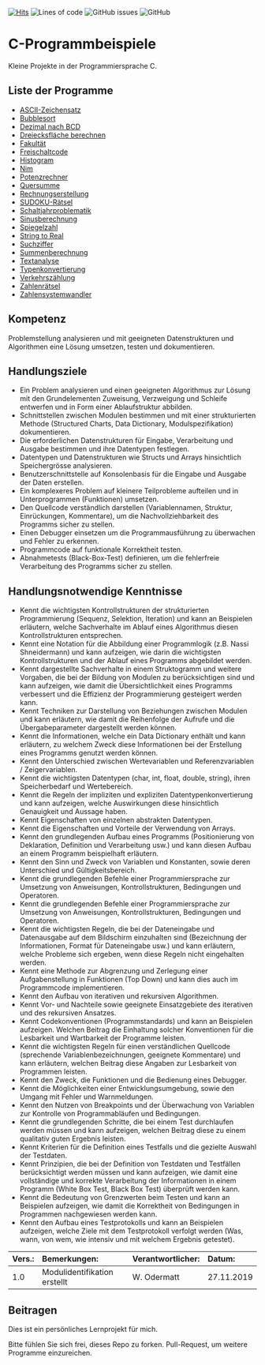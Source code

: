 [![Hits](https://hits.seeyoufarm.com/api/count/incr/badge.svg?url=https%3A%2F%2Fgithub.com%2FYodaCh96%2FC-Programmierung&count_bg=%2339B230&title_bg=%23055C60&icon=&icon_color=%23DF2323&title=hits&edge_flat=false)](https://hits.seeyoufarm.com)
![Lines of code](https://img.shields.io/tokei/lines/github/YodaCh96/C-Programmierung)
![GitHub issues](https://img.shields.io/github/issues-raw/YodaCh96/C-Programmierung)
![GitHub](https://img.shields.io/github/license/YodaCh96/C-Programmierung)

# C-Programmbeispiele

Kleine Projekte in der Programmiersprache C.

## Liste der Programme

* [ASCII-Zeichensatz](https://github.com/YodaCh96/C-Programmierung/tree/master/ASCII-Zeichensatz)
* [Bubblesort](https://github.com/YodaCh96/C-Programmierung/tree/master/Bubblesort)
* [Dezimal nach BCD](https://github.com/YodaCh96/C-Programmierung/tree/master/Dezimal_nach_BCD)
* [Dreiecksfläche berechnen](https://github.com/YodaCh96/C-Programmierung/tree/master/Dreiecksflaeche_berechnen)
* [Fakultät](https://github.com/YodaCh96/C-Programmierung/tree/master/Fakult%C3%A4t)
* [Freischaltcode](https://github.com/YodaCh96/C-Programmierung/tree/master/Freischaltcode)
* [Histogram](https://github.com/YodaCh96/C-Programmierung/tree/master/Histogram)
* [Nim](https://github.com/YodaCh96/C-Programmierung/tree/master/Nim)
* [Potenzrechner](https://github.com/YodaCh96/C-Programmierung/tree/master/Potenzrechner)
* [Quersumme](https://github.com/YodaCh96/C-Programmierung/tree/master/Quersumme)
* [Rechnungserstellung](https://github.com/YodaCh96/C-Programmierung/tree/master/Rechnungserstellung)
* [SUDOKU-Rätsel](https://github.com/YodaCh96/C-Programmierung/tree/master/SUDOKU-R%C3%A4tsel)
* [Schaltjahrproblematik](https://github.com/YodaCh96/C-Programmierung/tree/master/Schaltjahrproblematik)
* [Sinusberechnung](https://github.com/YodaCh96/C-Programmierung/tree/master/Sinusberechnung)
* [Spiegelzahl](https://github.com/YodaCh96/C-Programmierung/tree/master/Spiegelzahl)
* [String to Real](https://github.com/YodaCh96/C-Programmierung/tree/master/String_to_Real)
* [Suchziffer](https://github.com/YodaCh96/C-Programmierung/tree/master/Suchziffer)
* [Summenberechnung](https://github.com/YodaCh96/C-Programmierung/tree/master/Summenberechnung)
* [Textanalyse](https://github.com/YodaCh96/C-Programmierung/tree/master/Textanalyse)
* [Typenkonvertierung](https://github.com/YodaCh96/C-Programmierung/tree/master/Typenkonvertierung)
* [Verkehrszählung](https://github.com/YodaCh96/C-Programmierung/tree/master/Verkehrsz%C3%A4hlung)
* [Zahlenrätsel](https://github.com/YodaCh96/C-Programmierung/tree/master/Zahlenraetsel)
* [Zahlensystemwandler](https://github.com/YodaCh96/C-Programmierung/tree/master/Zahlensystemwandler)

## Kompetenz

Problemstellung analysieren und mit geeigneten Datenstrukturen und Algorithmen eine Lösung umsetzen, testen und dokumentieren.

## Handlungsziele

* Ein Problem analysieren und einen geeigneten Algorithmus zur Lösung mit den Grundelementen Zuweisung, Verzweigung und Schleife entwerfen und in Form einer Ablaufstruktur abbilden.
* Schnittstellen zwischen Modulen bestimmen und mit einer strukturierten Methode (Structured Charts, Data Dictionary, Modulspezifikation) dokumentieren.
* Die erforderlichen Datenstrukturen für Eingabe, Verarbeitung und Ausgabe bestimmen und ihre Datentypen festlegen.
* Datentypen und Datenstrukturen wie Structs und Arrays hinsichtlich Speichergrösse analysieren.
* Benutzerschnittstelle auf Konsolenbasis für die Eingabe und Ausgabe der Daten erstellen.
* Ein komplexeres Problem auf kleinere Teilprobleme aufteilen und in Unterprogrammen (Funktionen) umsetzen.
* Den Quellcode verständlich darstellen (Variablennamen, Struktur, Einrückungen, Kommentare), um die Nachvollziehbarkeit des Programms sicher zu stellen.
* Einen Debugger einsetzen um die Programmausführung zu überwachen und Fehler zu erkennen.
* Programmcode auf funktionale Korrektheit testen.
* Abnahmetests (Black-Box-Test) definieren, um die fehlerfreie Verarbeitung des Programms sicher zu stellen.

## Handlungsnotwendige Kenntnisse

* Kennt die wichtigsten Kontrollstrukturen der strukturierten Programmierung (Sequenz, Selektion, Iteration) und kann an Beispielen erläutern, welche Sachverhalte im Ablauf eines Algorithmus diesen Kontrollstrukturen entsprechen.
* Kennt eine Notation für die Abbildung einer Programmlogik (z.B. Nassi Shneidermann) und kann aufzeigen, wie darin die wichtigsten Kontrollstrukturen und der Ablauf eines Programms abgebildet werden.
* Kennt dargestellte Sachverhalte in einem Struktogramm und weitere Vorgaben, die bei der Bildung von Modulen zu berücksichtigen sind und kann aufzeigen, wie damit die Übersichtlichkeit eines Programms verbessert und die Effizienz der Programmierung gesteigert werden kann.
* Kennt Techniken zur Darstellung von Beziehungen zwischen Modulen und kann erläutern, wie damit die Reihenfolge der Aufrufe und die Übergabeparameter dargestellt werden können.
* Kennt die Informationen, welche ein Data Dictionary enthält und kann erläutern, zu welchem Zweck diese Informationen bei der Erstellung eines Programms genutzt werden können.
* Kennt den Unterschied zwischen Wertevariablen und Referenzvariablen / Zeigervariablen.
* Kennt die wichtigsten Datentypen (char, int, float, double, string), ihren Speicherbedarf und Wertebereich.
* Kennt die Regeln der impliziten und expliziten Datentypenkonvertierung und kann aufzeigen, welche Auswirkungen diese hinsichtlich Genauigkeit und Aussage haben.
* Kennt Eigenschaften von einzelnen abstrakten Datentypen.
* Kennt die Eigenschaften und Vorteile der Verwendung von Arrays.
* Kennt den grundlegenden Aufbau eines Programms (Positionierung von Deklaration, Definition und Verarbeitung usw.) und kann diesen Aufbau an einem Programm beispielhaft erläutern.
* Kennt den Sinn und Zweck von Variablen und Konstanten, sowie deren Unterschied und Gültigkeitsbereich.
* Kennt  die  grundlegenden  Befehle  einer  Programmiersprache  zur  Umsetzung  von  Anweisungen, Kontrollstrukturen, Bedingungen und Operatoren.
* Kennt  die  grundlegenden  Befehle  einer  Programmiersprache  zur  Umsetzung  von  Anweisungen, Kontrollstrukturen, Bedingungen und Operatoren.
* Kennt die wichtigsten Regeln, die bei der Dateneingabe und Datenausgabe auf dem Bildschirm einzuhalten sind (Bezeichnung der Informationen, Format für Dateneingabe usw.) und kann erläutern, welche Probleme sich ergeben, wenn diese Regeln nicht eingehalten werden.
* Kennt eine Methode zur Abgrenzung und Zerlegung einer Aufgabenstellung in Funktionen (Top Down) und kann dies auch im Programmcode implementieren.
* Kennt den Aufbau von iterativen und rekursiven Algorithmen.
* Kennt Vor- und Nachteile sowie geeignete Einsatzgebiete des iterativen und des rekursiven Ansatzes.
* Kennt Codekonventionen (Programmstandards) und kann an Beispielen aufzeigen. Welchen Beitrag die Einhaltung solcher Konventionen für die Lesbarkeit und Wartbarkeit der Programme leisten.
* Kennt die wichtigsten Regeln für einen verständlichen Quellcode (sprechende Variablenbezeichnungen, geeignete Kommentare) und kann erläutern, welchen Beitrag diese Angaben zur Lesbarkeit von Programmen leisten.
* Kennt den Zweck, die Funktionen und die Bedienung eines Debugger.
* Kennt die Möglichkeiten einer Entwicklungsumgebung, sowie den Umgang mit Fehler und Warnmeldungen.
* Kennt den Nutzen von Breakpoints und der Überwachung von Variablen zur Kontrolle von Programmabläufen und Bedingungen.
* Kennt die grundlegenden Schritte, die bei einem Test durchlaufen werden müssen und kann aufzeigen, welchen Beitrag diese zu einem qualitativ guten Ergebnis leisten.
* Kennt Kriterien für die Definition eines Testfalls und die gezielte Auswahl der Testdaten.
* Kennt Prinzipien, die bei der Definition von Testdaten und Testfällen berücksichtigt werden müssen und kann aufzeigen, wie damit eine vollständige und korrekte Verarbeitung der Informationen in einem Programm (White Box Test, Black Box Test) überprüft werden kann.
* Kennt die Bedeutung von Grenzwerten beim Testen und kann an Beispielen aufzeigen, wie damit die Korrektheit von Bedingungen in Programmen nachgewiesen werden kann.
* Kennt den Aufbau eines Testprotokolls und kann an Beispielen aufzeigen, welche Ziele mit dem Testprotokoll verfolgt werden (Was, wann, von wem, wie intensiv und mit welchem Ergebnis getestet).

|Vers.: |Bemerkungen:                 |Verantwortlicher: |Datum:     |
|:------|:----------------------------|:-----------------|:----------|
|1.0    |Modulidentifikation erstellt |W. Odermatt       |27.11.2019 |

## Beitragen

Dies ist ein persönliches Lernprojekt für mich.

Bitte fühlen Sie sich frei, dieses Repo zu forken. Pull-Request, um weitere Programme einzureichen.
